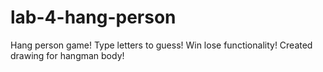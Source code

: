 # lab-4-hang-person
Hang person game!
Type letters to guess!
Win lose functionality!
Created drawing for hangman body!

